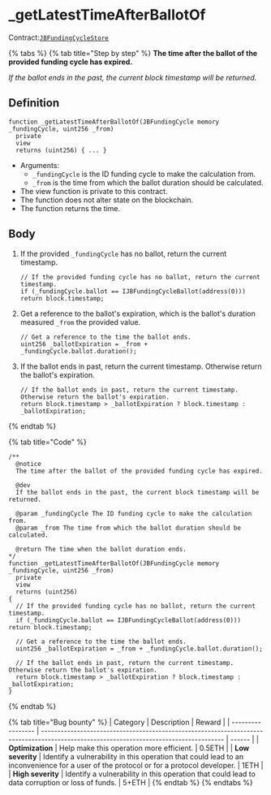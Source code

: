 # _getLatestTimeAfterBallotOf

Contract:[`JBFundingCycleStore`](../)​

{% tabs %}
{% tab title="Step by step" %}
**The time after the ballot of the provided funding cycle has expired.**

_If the ballot ends in the past, the current block timestamp will be returned._

## Definition

```solidity
function _getLatestTimeAfterBallotOf(JBFundingCycle memory _fundingCycle, uint256 _from)
  private
  view
  returns (uint256) { ... } 
```

* Arguments:
  * `_fundingCycle` is the ID funding cycle to make the calculation from.
  * `_from` is the time from which the ballot duration should be calculated.
* The view function is private to this contract.
* The function does not alter state on the blockchain.
* The function returns the time.

## Body

1.  If the provided `_fundingCycle` has no ballot, return the current timestamp.

    ```solidity
    // If the provided funding cycle has no ballot, return the current timestamp.
    if (_fundingCycle.ballot == IJBFundingCycleBallot(address(0))) return block.timestamp;
    ```
2.  Get a reference to the ballot's expiration, which is the ballot's duration measured `_from` the provided value.

    ```solidity
    // Get a reference to the time the ballot ends.
    uint256 _ballotExpiration = _from + _fundingCycle.ballot.duration();
    ```
3.  If the ballot ends in past, return the current timestamp. Otherwise return the ballot's expiration.

    ```solidity
    // If the ballot ends in past, return the current timestamp. Otherwise return the ballot's expiration.
    return block.timestamp > _ballotExpiration ? block.timestamp : _ballotExpiration;
    ```
{% endtab %}

{% tab title="Code" %}
```solidity
/** 
  @notice
  The time after the ballot of the provided funding cycle has expired.

  @dev
  If the ballot ends in the past, the current block timestamp will be returned.

  @param _fundingCycle The ID funding cycle to make the calculation from.
  @param _from The time from which the ballot duration should be calculated.

  @return The time when the ballot duration ends.
*/
function _getLatestTimeAfterBallotOf(JBFundingCycle memory _fundingCycle, uint256 _from)
  private
  view
  returns (uint256)
{
  // If the provided funding cycle has no ballot, return the current timestamp.
  if (_fundingCycle.ballot == IJBFundingCycleBallot(address(0))) return block.timestamp;

  // Get a reference to the time the ballot ends.
  uint256 _ballotExpiration = _from + _fundingCycle.ballot.duration();

  // If the ballot ends in past, return the current timestamp. Otherwise return the ballot's expiration.
  return block.timestamp > _ballotExpiration ? block.timestamp : _ballotExpiration;
}
```
{% endtab %}

{% tab title="Bug bounty" %}
| Category          | Description                                                                                                                            | Reward |
| ----------------- | -------------------------------------------------------------------------------------------------------------------------------------- | ------ |
| **Optimization**  | Help make this operation more efficient.                                                                                               | 0.5ETH |
| **Low severity**  | Identify a vulnerability in this operation that could lead to an inconvenience for a user of the protocol or for a protocol developer. | 1ETH   |
| **High severity** | Identify a vulnerability in this operation that could lead to data corruption or loss of funds.                                        | 5+ETH  |
{% endtab %}
{% endtabs %}
